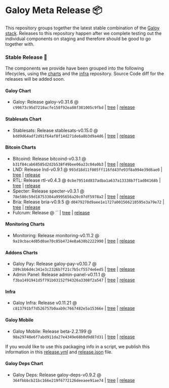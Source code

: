 # Galoy Meta Release 📦

This repository groups together the latest stable combination of the [Galoy stack](https://github.com/GaloyMoney/awesome-galoy#tech-components).
Releases to this repository happen after we complete testing out the individual components on staging and therefore should be good to go together with.

### Stable Release 🎉

The components we provide have been grouped into the following lifecycles, using the [charts](https://github.com/GaloyMoney/charts) and the [infra](https://github.com/GaloyMoney/galoy-infra) repository.
Source Code diff for the releases will be added soon.

#### Galoy Chart
- Galoy: Release galoy-v0.31.6 @ `c99673c95d7210acfe158f92ea88f381005c9fbd` | [tree](https://github.com/GaloyMoney/charts/tree/c99673c95d7210acfe158f92ea88f381005c9fbd/charts/galoy) | [release](https://github.com/GaloyMoney/charts/releases/tag/galoy-v0.31.6)

#### Stablesats Chart
- Stablesats: Release stablesats-v0.15.0 @ `bdd9d64adf2d91f64af8f14d271de6a8b3d9a4d6` | [tree](https://github.com/GaloyMoney/charts/tree/bdd9d64adf2d91f64af8f14d271de6a8b3d9a4d6/charts/stablesats) | [release](https://github.com/GaloyMoney/charts/releases/tag/stablesats-v0.15.0)

#### Bitcoin Charts
- Bitcoind: Release bitcoind-v0.3.1 @ `b31f84cab68585d2d2b538f49bee06a23c04a0b3` | [tree](https://github.com/GaloyMoney/charts/tree/b31f84cab68585d2d2b538f49bee06a23c04a0b3/charts/bitcoind) | [release](https://github.com/GaloyMoney/charts/releases/tag/bitcoind-v0.3.1)
- LND: Release lnd-v0.9.1 @ `993d18d11f005ff116fd43fe93f8a994e39d6ae0` | [tree](https://github.com/GaloyMoney/charts/tree/993d18d11f005ff116fd43fe93f8a994e39d6ae0/charts/lnd) | [release](https://github.com/GaloyMoney/charts/releases/tag/lnd-v0.9.1)
- RTL: Release rtl-v0.4.3 @ `0cbe79514d837adba1a637a13338b7f1ad04168b` | [tree](https://github.com/GaloyMoney/charts/tree/0cbe79514d837adba1a637a13338b7f1ad04168b/charts/rtl) | [release](https://github.com/GaloyMoney/charts/releases/tag/rtl-v0.4.3)
- Specter: Release specter-v0.3.1 @ `78e580c59d18753304a9995656a20c07df5978a2` | [tree](https://github.com/GaloyMoney/charts/tree/78e580c59d18753304a9995656a20c07df5978a2/charts/specter) | [release](https://github.com/GaloyMoney/charts/releases/tag/specter-v0.3.1)
- Bria: Release bria-v0.9.5 @ `d0479270d9aee1e1727a001566210595e3a79e72` | [tree](https://github.com/GaloyMoney/charts/tree/d0479270d9aee1e1727a001566210595e3a79e72/charts/bria) | [release](https://github.com/GaloyMoney/charts/releases/tag/bria-v0.9.5)
- Fulcrum: Release  @ `` | [tree](https://github.com/GaloyMoney/charts/tree//charts/fulcrum) | [release](https://github.com/GaloyMoney/charts/releases/tag/)

#### Monitoring Charts
- Monitoring: Release monitoring-v0.11.2 @ `9a19cbac4d85d0ae70c85b4724e8a638b2222990` | [tree](https://github.com/GaloyMoney/charts/tree/9a19cbac4d85d0ae70c85b4724e8a638b2222990/charts/monitoring) | [release](https://github.com/GaloyMoney/charts/releases/tag/monitoring-v0.11.2)

#### Addons Charts
- Galoy Pay: Release galoy-pay-v0.10.7 @ `289cbb6d4c341e3c2326b7f21c7b5cf5574e6ed5` | [tree](https://github.com/GaloyMoney/charts/tree/289cbb6d4c341e3c2326b7f21c7b5cf5574e6ed5/charts/galoy-pay) | [release](https://github.com/GaloyMoney/charts/releases/tag/galoy-pay-v0.10.7)
- Admin Panel: Release admin-panel-v0.11.1 @ `f3ba1491941d5f791b03152f94326a3308f2a547` | [tree](https://github.com/GaloyMoney/charts/tree/f3ba1491941d5f791b03152f94326a3308f2a547/charts/admin-panel) | [release](https://github.com/GaloyMoney/charts/releases/tag/admin-panel-v0.11.1)

#### Infra

- Galoy Infra: Release v0.11.21 @ `c813791bf7d526757b0aab9c7667482e5a15366e` | [tree](https://github.com/GaloyMoney/galoy-infra/tree/c813791bf7d526757b0aab9c7667482e5a15366e) | [release](https://github.com/GaloyMoney/galoy-infra/releases/tag/v0.11.21)

#### Galoy Mobile

- Galoy Mobile: Release beta-2.2.199 @ `98a29748e6f7abd911da27e4349e68b0d9d87d31` | [tree](https://github.com/GaloyMoney/galoy-mobile/tree/98a29748e6f7abd911da27e4349e68b0d9d87d31) | [release](https://github.com/GaloyMoney/galoy-mobile/releases/tag/beta-2.2.199)

If you would like to use this packaging info in a script, we publish this information in this [release.yml](./release.yml) and [release.json](./release.json) file.

#### Galoy Deps Chart
- Galoy Deps: Release galoy-deps-v0.9.2 @ `364fbbbcb21bc166e219f6772126deeaee91ae74` | [tree](https://github.com/GaloyMoney/charts/tree/364fbbbcb21bc166e219f6772126deeaee91ae74/charts/galoy-deps) | [release](https://github.com/GaloyMoney/charts/releases/tag/galoy-deps-v0.9.2)
